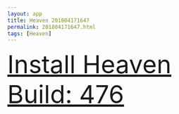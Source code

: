 ```yaml
---
layout: app
title: Heaven 201804171647
permalink: 201804171647.html
tags: [Heaven]
---
```

<div class="pure-g">
    <div class="pure-u-1-1" style="font-size: 4em">
        <a class="pure-button-primary" href="itms-services://?action=download-manifest&url=https%3A%2F%2Flitsungyisigono.github.io%2FTestScript%2Fmanifests%2F201804171647.plist"><i class="fa fa-download" aria-hidden="true"></i>Install Heaven Build: 476</a>
    </div>
</div>